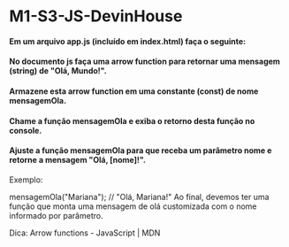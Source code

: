# M1-S3-JS-DevinHouse

#### Em um arquivo app.js (incluído em index.html) faça o seguinte:

#### No documento js faça uma arrow function para retornar uma mensagem (string) de "Olá, Mundo!".

#### Armazene esta arrow function em uma constante (const) de nome mensagemOla.

#### Chame a função mensagemOla e exiba o retorno desta função no console.

#### Ajuste a função mensagemOla para que receba um parâmetro nome e retorne a mensagem "Olá, [nome]!".

Exemplo:

mensagemOla("Mariana");
// "Olá, Mariana!"
Ao final, devemos ter uma função que monta uma mensagem de olá customizada com o nome informado por parâmetro.

Dica:
Arrow functions - JavaScript | MDN
